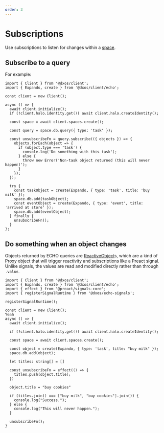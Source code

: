 ```yaml
---
order: 3
---
```


# Subscriptions

Use subscriptions to listen for changes within a [space](./README.md).

## Subscribe to a query

For example:
```ts{12,14} file=./snippets/subscription.ts#L5-
import { Client } from '@dxos/client';
import { Expando, create } from '@dxos/client/echo';

const client = new Client();

async () => {
  await client.initialize();
  if (!client.halo.identity.get()) await client.halo.createIdentity();

  const space = await client.spaces.create();

  const query = space.db.query({ type: 'task' });

  const unsubscribeFn = query.subscribe(({ objects }) => {
    objects.forEach(object => {
      if (object.type === 'task') {
        console.log('Do something with this task');
      } else {
        throw new Error('Non-task object returned (this will never happen)');
      }
    });
  });

  try {
    const taskObject = create(Expando, { type: 'task', title: 'buy milk' });
    space.db.add(taskObject);
    const eventObject = create(Expando, { type: 'event', title: 'arrived at store' });
    space.db.add(eventObject);
  } finally {
    unsubscribeFn();
  }
};
```

## Do something when an object changes

Objects returned by ECHO queries are [ReactiveObject](../../../api/@dxos/client/types/ReactiveObject.md)s, which are a kind of [Proxy](https://developer.mozilla.org/en-US/docs/Web/JavaScript/Reference/Global_Objects/Proxy) object that will trigger reactivity and subscriptions like a Preact signal. Unlike signals, the values are read and modified directly rather than through `.value`.

```ts{22} file=./snippets/on-object-change.ts#L5-
import { Client } from '@dxos/client';
import { Expando, create } from '@dxos/client/echo';
import { effect } from '@preact/signals-core';
import { registerSignalRuntime } from '@dxos/echo-signals';

registerSignalRuntime();

const client = new Client();
Yeah
async () => {
  await client.initialize();

  if (!client.halo.identity.get()) await client.halo.createIdentity();

  const space = await client.spaces.create();

  const object = create(Expando, { type: 'task', title: "buy milk" });
  space.db.add(object);

  let titles: string[] = []

  const unsubscribeFn = effect(() => {
    titles.push(object.title);
  })

  object.title = "buy cookies"

  if (titles.join() === ["buy milk", "buy cookies"].join()) {
    console.log("Success.");
  } else {
    console.log("This will never happen.");
  }

  unsubscribeFn();
}
```
